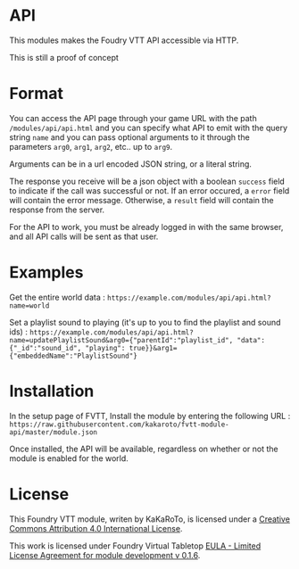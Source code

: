 # API

This modules makes the Foudry VTT API accessible via HTTP.

This is still a proof of concept

# Format

You can access the API page through your game URL with the path `/modules/api/api.html` and you can specify what API to emit with the query string `name` and you can pass optional arguments to it through the parameters `arg0`, `arg1`, `arg2`, etc.. up to `arg9`.

Arguments can be in a url encoded JSON string, or a literal string.

The response you receive will be a json object with a boolean `success` field to indicate if the call was successful or not. If an error occured, a `error` field will contain the error message. Otherwise, a `result` field will contain the response from the server.

For the API to work, you must be already logged in with the same browser, and all API calls will be sent as that user.

# Examples

Get the entire world data : 
`https://example.com/modules/api/api.html?name=world`

Set a playlist sound to playing (it's up to you to find the playlist and sound ids) :
`https://example.com/modules/api/api.html?name=updatePlaylistSound&arg0={"parentId":"playlist_id", "data":{"_id":"sound_id", "playing": true}}&arg1={"embeddedName":"PlaylistSound"}`

# Installation
In the setup page of FVTT, Install the module by entering the following URL : `https://raw.githubusercontent.com/kakaroto/fvtt-module-api/master/module.json`

Once installed, the API will be available, regardless on whether or not the module is enabled for the world.

# License
This Foundry VTT module, writen by KaKaRoTo, is licensed under a [Creative Commons Attribution 4.0 International License](http://creativecommons.org/licenses/by/4.0/).

This work is licensed under Foundry Virtual Tabletop [EULA - Limited License Agreement for module development v 0.1.6](http://foundryvtt.com/pages/license.html).
